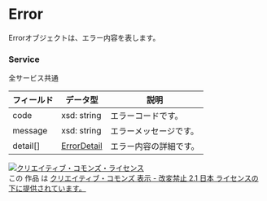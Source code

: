 # Error
Errorオブジェクトは、エラー内容を表します。
### Service
全サービス共通

| フィールド | データ型 | 説明 | 
|---|---|---|
| code| xsd: string| エラーコードです。 |
| message| xsd: string| エラーメッセージです。 |
| detail[]| <a href="../data/ErrorDetail.md">ErrorDetail</a>| エラー内容の詳細です。 |
<a rel="license" href="http://creativecommons.org/licenses/by-nd/2.1/jp/"><img alt="クリエイティブ・コモンズ・ライセンス" style="border-width:0" src="https://i.creativecommons.org/l/by-nd/2.1/jp/88x31.png" /></a><br />この 作品 は <a rel="license" href="http://creativecommons.org/licenses/by-nd/2.1/jp/">クリエイティブ・コモンズ 表示 - 改変禁止 2.1 日本 ライセンスの下に提供されています。</a>
